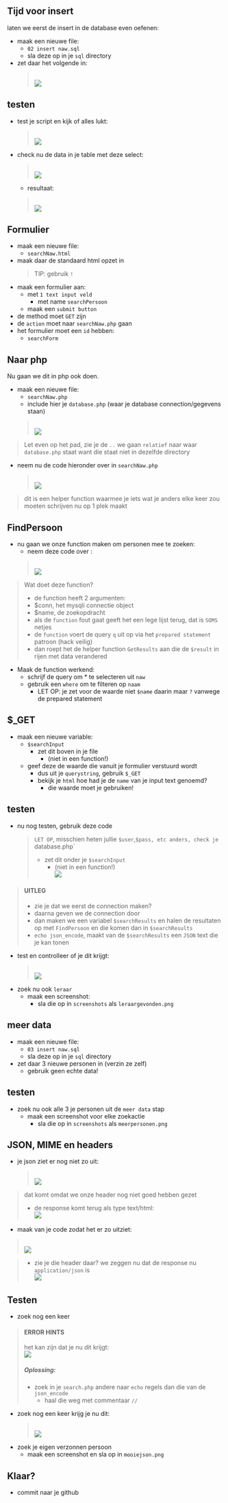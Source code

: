 
## Tijd voor insert

laten we eerst de insert in de database even oefenen:

- maak een nieuwe file:
    - `02 insert naw.sql`
    - sla deze op in je `sql` directory
- zet daar het volgende in:
    > </br>![](img/insertlines.PNG)

## testen

- test je script en kijk of alles lukt:
    > </br>![](img/insert.PNG)
- check nu de data in je table met deze select:
    > </br>![](img/selecttest.PNG)
    - resultaat:
    > </br>![](img/select.PNG)

## Formulier

- maak een nieuwe file:
    - `searchNaw.html`
- maak daar de standaard html opzet in
    > TIP: gebruik `!`
- maak een formulier aan:
    - met `1 text input veld`
        - met name `searchPersoon`
    - maak een `submit button`
- de method moet `GET` zijn
- de `action` moet naar `searchNaw.php` gaan
- het formulier moet een `id` hebben:
    - `searchForm`


## Naar php

Nu gaan we dit in php ook doen.
- maak een nieuwe file:
    - `searchNaw.php`
    - include hier je `database.php` (waar je database connection/gegevens staan)
    > </br>![](img/includedb.PNG)
> Let even op het pad, zie je de `..` we gaan `relatief` naar waar `database.php` staat want die staat niet in dezelfde directory

- neem nu de code hieronder over in `searchNaw.php`
    > </br>![](img/helperfunc.PNG)

> dit is een helper function waarmee je iets wat je anders elke keer zou moeten schrijven nu op 1 plek maakt

## FindPersoon

- nu gaan we onze function maken om personen mee te zoeken:
    - neem deze code over :
    > </br>![](img/FindPersoon.PNG)

> Wat doet deze function?
> - de function heeft 2 argumenten:
>  - $conn, het mysqli connectie object
>  - $name, de zoekopdracht 
> - als de `function` fout gaat geeft het een lege lijst terug, dat is `SOMS` netjes
> - de `function` voert de query `q` uit op via het `prepared statement` patroon (hack veilig)
> - dan roept het de helper function `GetResults` aan die de `$result` in rijen met data verandered

- Maak de function werkend:
    - schrijf de query om * te selecteren uit `naw`
    - gebruik een `where` om te filteren op `naam`
        - LET OP: je zet voor de waarde niet `$name` daarin maar `?` vanwege de prepared statement

## $_GET

- maak een nieuwe variable:
    - `$searchInput`
        - zet dit boven in je file
            - (niet in een function!)
    - geef deze de waarde die vanuit je formulier verstuurd wordt
        - dus uit je `querystring`, gebruik `$_GET`
        - bekijk je `html` hoe had je de `name` van je input text genoemd?
            - die waarde moet je gebruiken!

## testen

- nu nog testen, gebruik deze code
    > `LET OP`, misschien heten jullie `$user`,`$pass, etc anders, check je `database.php`
    > - zet dit onder je `$searchInput`
    >     - (niet in een function!)
    > </br>![](img/aanroep.PNG)


> #### UITLEG
> - zie je dat we eerst de connection maken?
> - daarna geven we de connection door
> - dan maken we een variabel `$searchResults` en halen de resultaten op met `FindPersoon` en die komen dan in `$searchResults`
> - `echo json_encode`, maakt van de `$searchResults` een `JSON` text die je kan tonen

- test en controlleer of je dit krijgt:
    > </br>![](img/leraargevonden.PNG)
- zoek nu ook `leraar`
    - maak een screenshot:
        - sla die op in `screenshots` als `leraargevonden.png`

## meer data


- maak een nieuwe file:
    - `03 insert naw.sql`
    - sla deze op in je `sql` directory
- zet daar 3 nieuwe personen in (verzin ze zelf)
    - gebruik geen echte data!
    
## testen

- zoek nu ook alle 3 je personen uit de `meer data` stap
    - maak een screenshot voor elke zoekactie
        - sla die op in `screenshots` als `meerpersonen.png`

## JSON, MIME en headers

- je json ziet er nog niet zo uit:
    > </br>![](img/jsongood.PNG)

> dat komt omdat we onze header nog niet goed hebben gezet
> - de response komt terug als type text/html:
> </br>![](img/html.PNG) 
 
- maak van je code zodat het er zo uitziet: 
> </br>![](img/header.PNG) 

> - zie je die header daar? we zeggen nu dat de response nu `application/json` is
> </br>![](img/jsontype.PNG) 

## Testen

- zoek nog een keer

> #### ERROR HINTS
> het kan zijn dat je nu dit krijgt:
> </br>![](img/error.PNG) 
> ##### Oplossing:
> - zoek in je `search.php` andere naar `echo` regels dan die van de `json_encode`
>    - haal die weg met commentaar `//`

- zoek nog een keer krijg je nu dit:
    > </br>![](img/jsongood.PNG)
- zoek je eigen verzonnen persoon
    - maak een screenshot en sla op in `mooiejson.png`

## Klaar?
- commit naar je github
